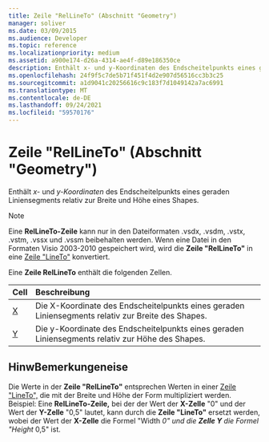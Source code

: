 ```yaml
---
title: Zeile "RelLineTo" (Abschnitt "Geometry")
manager: soliver
ms.date: 03/09/2015
ms.audience: Developer
ms.topic: reference
ms.localizationpriority: medium
ms.assetid: a900e174-d26a-4314-ae4f-d89e186350ce
description: Enthält x- und y-Koordinaten des Endscheitelpunkts eines geraden Liniensegments relativ zur Breite und Höhe eines Shapes.
ms.openlocfilehash: 24f9f5c7de5b71f451f4d2e907d56516cc3b3c25
ms.sourcegitcommit: a1d9041c20256616c9c183f7d1049142a7ac6991
ms.translationtype: MT
ms.contentlocale: de-DE
ms.lasthandoff: 09/24/2021
ms.locfileid: "59570176"
---
```

# <a name="rellineto-row-geometry-section"></a>Zeile "RelLineTo" (Abschnitt "Geometry")

Enthält  *x-*  und  *y-Koordinaten*  des Endscheitelpunkts eines geraden Liniensegments relativ zur Breite und Höhe eines Shapes. 
  
> [!NOTE]
> Eine **RelLineTo-Zeile** kann nur in den Dateiformaten .vsdx, .vsdm, .vstx, .vstm, .vssx und .vssm beibehalten werden. Wenn eine Datei in den Formaten Visio 2003-2010 gespeichert wird, wird die **Zeile "RelLineTo"** in eine [Zeile "LineTo"](lineto-row-geometry-section.md) konvertiert. 
  
Eine **Zeile RelLineTo** enthält die folgenden Zellen. 
  
|**Cell**|**Beschreibung**|
|:-----|:-----|
|[X](x-cell-geometry-section.md) <br/> |Die  X-Koordinate des Endscheitelpunkts eines geraden Liniensegments relativ zur Breite des Shapes.  <br/> |
|[Y](y-cell-geometry-section.md) <br/> |Die  y-Koordinate des Endscheitelpunkts eines geraden Liniensegments relativ zur Höhe des Shapes.  <br/> |
   
## <a name="remarks"></a>HinwBemerkungeneise

Die Werte in der **Zeile "RelLineTo"** entsprechen Werten in einer [Zeile "LineTo",](lineto-row-geometry-section.md) die mit der Breite und Höhe der Form multipliziert werden. Beispiel: Eine **RelLineTo-Zeile,** bei der der Wert der **X-Zelle** "0" und der Wert der **Y-Zelle** "0,5" lautet, kann durch die **Zeile "LineTo"** ersetzt werden, wobei der Wert der **X-Zelle** die Formel "Width *0" und die **Zelle Y** die Formel "Height* 0,5" ist. 
  

